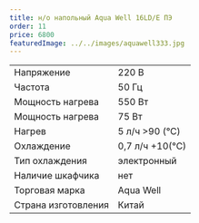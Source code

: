 ```yaml
---
title: н/о напольный Aqua Well 16LD/E ПЭ
order: 11
price: 6800
featuredImage: ../../images/aquawell333.jpg
---
```


<table>
<tr><td>Напряжение</td><td>220 В</td></tr>
<tr><td>Частота</td><td>50 Гц</td></tr>
<tr><td>Мощность нагрева</td><td>550 Вт</td></tr>
<tr><td>Мощность нагрева</td><td>75 Вт</td></tr>
<tr><td>Нагрев</td><td>5 л/ч >90 (°С)</td></tr>
<tr><td>Охлаждение</td><td>0,7 л/ч +10(°С)</td></tr>
<tr><td>Тип охлаждения</td><td>электронный</td></tr>
<tr><td>Наличие шкафчика</td><td>нет</td></tr>
<tr><td>Торговая марка</td><td>Aqua Well</td></tr>
<tr><td>Страна изготовления</td><td>Китай</td></tr>
</table>
